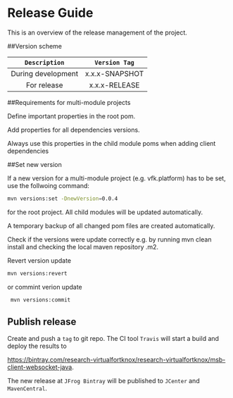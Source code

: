 # Release Guide

This is an overview of the release management of the project.

##Version scheme

| `Description` | `Version Tag` |
|:---:|:---:|
| During development | x.x.x-SNAPSHOT
| For release | x.x.x-RELEASE

##Requirements for multi-module projects

Define important properties in the root pom. 

Add properties for all dependencies versions.

Always use this properties in the child module poms when adding client dependencies

##Set new version

If a new version for a multi-module project (e.g. vfk.platform) has to be set, use the follwoing command:

```sh
mvn versions:set -DnewVersion=0.0.4
```

for the root project. All child modules will be updated automatically.

A temporary backup of all changed pom files are created automatically.

Check if the versions were update correctly e.g. by running mvn clean install and checking the local maven repository .m2.

Revert version update
```sh
mvn versions:revert 
 ```
or commint verion update
```sh
 mvn versions:commit
 ```
 
 ## Publish release
 
 Create and push a `tag` to git repo. 
 The CI tool `Travis` will start a build and deploy the results to 
 
 https://bintray.com/research-virtualfortknox/research-virtualfortknox/msb-client-websocket-java.
 
 The new release at `JFrog Bintray` will be published to `JCenter` and `MavenCentral`. 
 